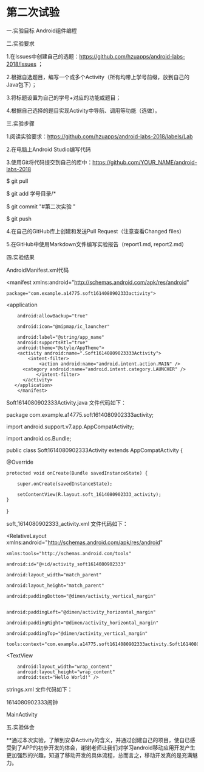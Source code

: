 # 第二次试验
一.实验目标
Android组件编程

二.实验要求

1.在Issues中创建自己的选题：https://github.com/hzuapps/android-labs-2018/issues ；

2.根据自选题目，编写一个或多个Activity（所有均带上学号前缀，放到自己的Java包下）；

3.将标题设置为自己的学号+对应的功能或题目；

4.根据自己选择的题目实现Activity中导航、调用等功能（选做）。

三.实验步骤

1.阅读实验要求：https://github.com/hzuapps/android-labs-2018/labels/Lab

2.在电脑上Android Studio编写代码            

3.使用Git将代码提交到自己的库中：https://github.com/YOUR_NAME/android-labs-2018

$ git pull

$ git add 学号目录/*

$ git commit "#第二次实验  "

$ git push

4.在自己的GitHub库上创建和发送Pull Request（注意查看Changed files）    

5.在GitHub中使用Markdown文件编写实验报告（report1.md, report2.md）   

四.实验结果

AndroidManifest.xml代码

  <?xml version="1.0" encoding="utf-8"?>
  
<manifest xmlns:android="http://schemas.android.com/apk/res/android"

    package="com.example.a14775.soft1614080902333activity">
    
   <application
   
        android:allowBackup="true"
        
        android:icon="@mipmap/ic_launcher"
        
        android:label="@string/app_name"
        android:supportsRtl="true"
        android:theme="@style/AppTheme">
        <activity android:name=".Soft16140809023333Activity">
            <intent-filter>
                <action android:name="android.intent.action.MAIN" />
          <category android:name="android.intent.category.LAUNCHER" />
               </intent-filter>
          </activity>
       </application>
        </manifest>



Soft1614080902333Activity.java  文件代码如下：

   package com.example.a14775.soft1614080902333activity;
   
   
import android.support.v7.app.AppCompatActivity;


import android.os.Bundle;

public class Soft1614080902333Activity extends AppCompatActivity {

   @Override
   
    protected void onCreate(Bundle savedInstanceState) {
    
        super.onCreate(savedInstanceState);
        
        setContentView(R.layout.soft_1614080902333_activity);
    }
}


soft_1614080902333_activity.xml  文件代码如下：

   <?xml version="1.0" encoding="utf-8"?>
   
<RelativeLayout xmlns:android="http://schemas.android.com/apk/res/android"

    xmlns:tools="http://schemas.android.com/tools"
    
    android:id="@+id/activity_soft1614080902333"
    
    android:layout_width="match_parent"
    
    android:layout_height="match_parent"
    
    android:paddingBottom="@dimen/activity_vertical_margin"
   
    
    android:paddingLeft="@dimen/activity_horizontal_margin"
    
    android:paddingRight="@dimen/activity_horizontal_margin"
    
    android:paddingTop="@dimen/activity_vertical_margin"
    
    tools:context="com.example.a14775.soft1614080902333activity.Soft1614080902333Activity">

   <TextView
   
        android:layout_width="wrap_content"
        android:layout_height="wrap_content"
        android:text="Hello World!" />
        
</RelativeLayout>

   
   
strings.xml   文件代码如下：

   <resources>
  
   <string name="app_name">1614080902333闹钟</string>
   
   <string name="title_activity_main">MainActivity</string>
   
</resources> 


五.实验体会

**通过本次实验，了解到安卓Activity的含义，并通过创建自己的项目，使自已感受到了APP的初步开发的体会，谢谢老师让我们对学习android移动应用开发产生更加强烈的兴趣，知道了移动开发的具体流程，总而言之，移动开发真的是充满魅力。
